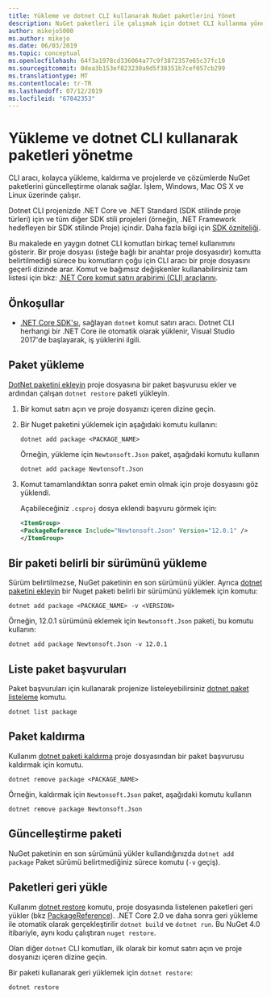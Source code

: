 ```yaml
---
title: Yükleme ve dotnet CLI kullanarak NuGet paketlerini Yönet
description: NuGet paketleri ile çalışmak için dotnet CLI kullanma yönergeleri.
author: mikejo5000
ms.author: mikejo
ms.date: 06/03/2019
ms.topic: conceptual
ms.openlocfilehash: 64f3a1978cd336064a77c9f3872357e65c37fc10
ms.sourcegitcommit: 0dea3b153ef823230a9d5f38351b7cef057cb299
ms.translationtype: MT
ms.contentlocale: tr-TR
ms.lasthandoff: 07/12/2019
ms.locfileid: "67842353"
---
```

# <a name="install-and-manage-packages-using-the-dotnet-cli"></a>Yükleme ve dotnet CLI kullanarak paketleri yönetme

CLI aracı, kolayca yükleme, kaldırma ve projelerde ve çözümlerde NuGet paketlerini güncelleştirme olanak sağlar. İşlem, Windows, Mac OS X ve Linux üzerinde çalışır.

Dotnet CLI projenizde .NET Core ve .NET Standard (SDK stilinde proje türleri) için ve tüm diğer SDK stili projeleri (örneğin, .NET Framework hedefleyen bir SDK stilinde Proje) içindir. Daha fazla bilgi için [SDK özniteliği](/dotnet/core/tools/csproj#additions).

Bu makalede en yaygın dotnet CLI komutları birkaç temel kullanımını gösterir. Bir proje dosyası (isteğe bağlı bir anahtar proje dosyasıdır) komutta belirtilmediği sürece bu komutların çoğu için CLI aracı bir proje dosyasını geçerli dizinde arar. Komut ve bağımsız değişkenler kullanabilirsiniz tam listesi için bkz: [.NET Core komut satırı arabirimi (CLI) araçlarını](../tools/dotnet-commands.md).

## <a name="prerequisites"></a>Önkoşullar

- [.NET Core SDK'sı](https://www.microsoft.com/net/download/), sağlayan `dotnet` komut satırı aracı. Dotnet CLI herhangi bir .NET Core ile otomatik olarak yüklenir, Visual Studio 2017'de başlayarak, iş yüklerini ilgili.

## <a name="install-a-package"></a>Paket yükleme

[DotNet paketini ekleyin](/dotnet/core/tools/dotnet-add-package?tabs=netcore2x) proje dosyasına bir paket başvurusu ekler ve ardından çalışan `dotnet restore` paketi yükleyin.

1. Bir komut satırı açın ve proje dosyanızı içeren dizine geçin.

2. Bir Nuget paketini yüklemek için aşağıdaki komutu kullanın:

    ```cli
    dotnet add package <PACKAGE_NAME>
    ```

    Örneğin, yükleme için `Newtonsoft.Json` paket, aşağıdaki komutu kullanın

    ```cli
    dotnet add package Newtonsoft.Json
    ```

3. Komut tamamlandıktan sonra paket emin olmak için proje dosyasını göz yüklendi.

   Açabileceğiniz `.csproj` dosya eklendi başvuru görmek için:

    ```xml
   <ItemGroup>
    <PackageReference Include="Newtonsoft.Json" Version="12.0.1" />
   </ItemGroup>
    ```

## <a name="install-a-specific-version-of-a-package"></a>Bir paketi belirli bir sürümünü yükleme

Sürüm belirtilmezse, NuGet paketinin en son sürümünü yükler. Ayrıca [dotnet paketini ekleyin](/dotnet/core/tools/dotnet-add-package?tabs=netcore2x) bir Nuget paketi belirli bir sürümünü yüklemek için komutu:

```cli
dotnet add package <PACKAGE_NAME> -v <VERSION>
```

Örneğin, 12.0.1 sürümünü eklemek için `Newtonsoft.Json` paketi, bu komutu kullanın:

```cli
dotnet add package Newtonsoft.Json -v 12.0.1
```

## <a name="list-package-references"></a>Liste paket başvuruları

Paket başvuruları için kullanarak projenize listeleyebilirsiniz [dotnet paket listeleme](/dotnet/core/tools/dotnet-list-package?tabs=netcore2x) komutu.

```cli
dotnet list package
```

## <a name="remove-a-package"></a>Paket kaldırma

Kullanım [dotnet paketi kaldırma](/dotnet/core/tools/dotnet-remove-package?tabs=netcore2x) proje dosyasından bir paket başvurusu kaldırmak için komutu.

```cli
dotnet remove package <PACKAGE_NAME>
```

Örneğin, kaldırmak için `Newtonsoft.Json` paket, aşağıdaki komutu kullanın

```cli
dotnet remove package Newtonsoft.Json
```

## <a name="update-a-package"></a>Güncelleştirme paketi

NuGet paketinin en son sürümünü yükler kullandığınızda `dotnet add package` Paket sürümü belirtmediğiniz sürece komutu (`-v` geçiş).

## <a name="restore-packages"></a>Paketleri geri yükle

Kullanım [dotnet restore](/dotnet/core/tools/dotnet-restore?tabs=netcore2x) komutu, proje dosyasında listelenen paketleri geri yükler (bkz [PackageReference](../consume-packages/package-references-in-project-files.md)). .NET Core 2.0 ve daha sonra geri yükleme ile otomatik olarak gerçekleştirilir `dotnet build` ve `dotnet run`. Bu NuGet 4.0 itibariyle, aynı kodu çalıştıran `nuget restore`.

Olan diğer `dotnet` CLI komutları, ilk olarak bir komut satırı açın ve proje dosyanızı içeren dizine geçin.

Bir paketi kullanarak geri yüklemek için `dotnet restore`:

```cli
dotnet restore 
```
